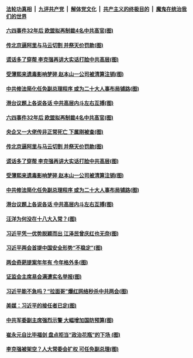 ####  [法轮功真相](../../../../basic/blob/master/README.md?t=03130201) &nbsp;|&nbsp; [九评共产党](../../../../9ping.md/blob/master/README.md?t=03130201) &nbsp;|&nbsp; [解体党文化](../../../../jtdwh.md/blob/master/README.md?t=03130201)  &nbsp;|&nbsp; [共产主义的终极目的](../../../../gczydzjmd.md/blob/master/README.md?t=03130201) &nbsp;|&nbsp; [魔鬼在统治我们的世界](../../../../mgztzwmdsj.md/blob/master/README.md?t=03130201) 

#### [六四事件32年后 欧盟拟再制裁4名中共高官(图)](../pages/p2/965336.md?t=03130201) 

#### [传北京逼阿里与马云切割 并祭天价罚款(图)](../pages/p2/965326.md?t=03130201) 

#### [谎话多了穿帮 李克强再讲大实话打脸中共高层(图)](../pages/p2/965305.md?t=03130201) 

#### [受薄熙来遗毒影响梦碎 赵本山一公司被清算注销(图)](../pages/p2/965213.md?t=03130201) 

#### [中共修法简化任免副总理程序 或为二十大人事布局铺路(图)](../pages/p2/965199.md?t=03130201) 

#### [港台议题上各说各话 中共高层内斗左右互搏(图)](../pages/p2/965198.md?t=03130201) 

#### [六四事件32年后 欧盟拟再制裁4名中共高官(图)](../pages/p2/965336.md?t=03130201) 


#### [央企又一大佬传非正常死亡 下属刚被查(图)](../pages/p2/965320.md?t=03130201) 

#### [传北京逼阿里与马云切割 并祭天价罚款(图)](../pages/p2/965326.md?t=03130201) 

#### [谎话多了穿帮 李克强再讲大实话打脸中共高层(图)](../pages/p2/965305.md?t=03130201) 

#### [受薄熙来遗毒影响梦碎 赵本山一公司被清算注销(图)](../pages/p2/965213.md?t=03130201) 

#### [中共修法简化任免副总理程序 或为二十大人事布局铺路(图)](../pages/p2/965199.md?t=03130201) 

#### [港台议题上各说各话 中共高层内斗左右互搏(图)](../pages/p2/965198.md?t=03130201) 

#### [汪洋为何没在十八大入常？(图)](../pages/p2/965163.md?t=03130201) 

#### [习近平凭一优势脱颖而出 江泽民曾庆红也无奈(图)](../pages/p2/965159.md?t=03130201) 



#### [习近平两会首提中国安全形势“不稳定”(图)](../pages/p2/965096.md?t=03130201) 

#### [两会奇葩提案年年有 今年格外多(图)](../pages/p2/964779.md?t=03130201) 

#### [证监会主席易会满遭实名举报(图)](../pages/p2/965070.md?t=03130201) 

#### [习近平能不急吗？“拉面哥”爆红网络秒杀中共两会(图)](../pages/p2/965035.md?t=03130201) 

#### [美媒：习近平的接任者已定(图)](../pages/p2/965053.md?t=03130201) 

#### [中共军委副主席强烈示警 大幅增加国防预算(图)](../pages/p2/965010.md?t=03130201) 

#### [崔永元自比毕福剑 盘点拒当“政治花瓶”的下场 (图)](../pages/p2/964987.md?t=03130201) 

#### [李克强被架空？人大常委会扩权 可任免副总理(图)](../pages/p2/964979.md?t=03130201) 

